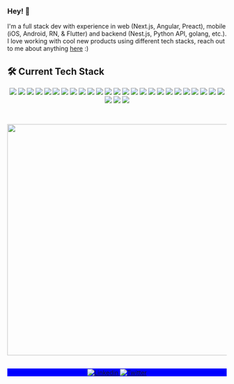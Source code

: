 ### Hey! 👋

I'm a full stack dev with experience in web (Next.js, Angular, Preact), mobile (iOS, Android, RN, & Flutter) and backend (Nest.js, Python API, golang, etc.). I love working with cool new products using different tech stacks, reach out to me about anything [here](https://github.com/ceriksson/ceriksson/issues) :)

## 🛠 Current Tech Stack

<p align="center">
  <img src="https://img.shields.io/badge/-JavaScript-05122A?style=flat&logo=javascript">
  <img src="https://img.shields.io/badge/-TypeScript-05122A?style=flat&logo=typeScript">
  <img src="https://img.shields.io/badge/-Sass-05122A?style=flat&logo=sass">
  <img src="https://img.shields.io/badge/-tailwindcss-05122A?style=flat&logo=tailwindcss">
  <img src="https://img.shields.io/badge/-Nodejs-05122A?style=flat&logo=node.js">
  <img src="https://img.shields.io/badge/-Nextjs-05122A?style=flat&logo=next.js">
  <img src="https://img.shields.io/badge/-React-05122A?style=flat&logo=react">
  <img src="https://img.shields.io/badge/-Storybook-05122A?style=flat&logo=storybook">
  <img src="https://img.shields.io/badge/-Python-05122A?style=flat&logo=python">
  <img src="https://img.shields.io/badge/-FastAPI-05122A?style=flat&logo=fastapi">
  <img src="https://img.shields.io/badge/-Swift-05122A?style=flat&logo=swift">
  <img src="https://img.shields.io/badge/-iOS-05122A?style=flat&logo=apple">
  <img src="https://img.shields.io/badge/-Kotlin-05122A?style=flat&logo=kotlin">
  <img src="https://img.shields.io/badge/-Android-05122A?style=flat&logo=android">
  <img src="https://img.shields.io/badge/-Dart-05122A?style=flat&logo=dart">
  <img src="https://img.shields.io/badge/-Flutter-05122A?style=flat&logo=flutter&logoColor=lightblue">
  <img src="https://img.shields.io/badge/-React%20Native-05122A?style=flat&logo=react">
  <img src="https://img.shields.io/badge/-GCP-05122A?style=flat&logo=googlecloud">
  <img src="https://img.shields.io/badge/-Firebase-05122A?style=flat&logo=firebase">
  <img src="https://img.shields.io/badge/-AWS-05122A?style=flat&logo=amazonaws">
  <img src="https://img.shields.io/badge/-Docker-05122A?style=flat&logo=docker">
  <img src="https://img.shields.io/badge/-Jenkins-05122A?style=flat&logo=jenkins">
  <img src="https://img.shields.io/badge/-Github%20Actions-05122A?style=flat&logo=github">
  <img src="https://img.shields.io/badge/-CircleCI-05122A?style=flat&logo=circleci">
  <img src="https://img.shields.io/badge/-Git-05122A?style=flat&logo=git">
  <img src="https://img.shields.io/badge/-Figma-05122A?style=flat&logo=figma">
  <img src="https://img.shields.io/badge/-Nestjs-05122A?style=flat&logo=nestjs">
  <img src="https://img.shields.io/badge/-Terraform-05122A?style=flat&logo=terraform">
</p>

<br />

<p align="center">
  <img width="530em" src="https://github-readme-stats.vercel.app/api?username=ceriksson&theme=github_dark&show_icons=true&hide_border=true&include_all_commits=true&count_private=true">
</p>

##

<p align="center" style="background:blue">
  <a href="https://www.linkedin.com/in/cf-eriksson/" target="_blank">
    <img align="center" src="https://img.shields.io/badge/-Carl%20Fredrik%20Eriksson-05122A?style=flat&logo=linkedin" alt="Linkedin"/>
  </a>
  <a href="https://twitter.com/CarlFredrikAll" target="_blank">
    <img align="center" src="https://img.shields.io/badge/-CarlFredrikAll-05122A?style=flat&logo=twitter" alt="Twitter"/>
  </a>
</p>
